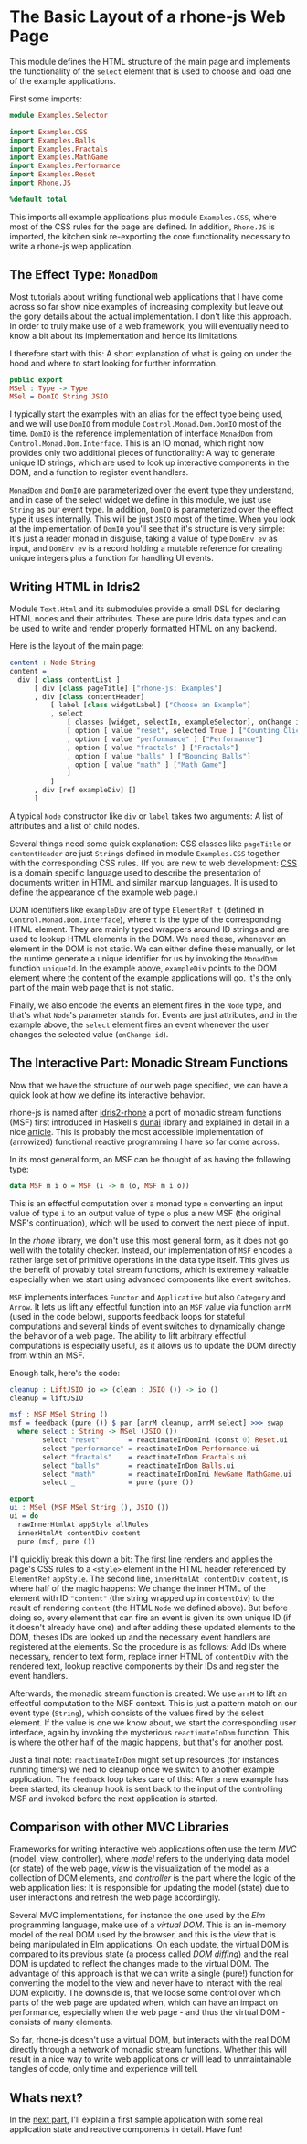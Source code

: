 # The Basic Layout of a rhone-js Web Page

This module defines the HTML structure of the main page and
implements the functionality of the `select` element that is
used to choose and load one of the example applications.

First some imports:

```idris
module Examples.Selector

import Examples.CSS
import Examples.Balls
import Examples.Fractals
import Examples.MathGame
import Examples.Performance
import Examples.Reset
import Rhone.JS

%default total
```

This imports all example applications plus module `Examples.CSS`, where
most of the CSS rules for the page are defined. In addition, `Rhone.JS`
is imported, the kitchen sink re-exporting the core functionality necessary
to write a rhone-js wep application.

## The Effect Type: `MonadDom`

Most tutorials about writing functional web applications that I have come
across so far show nice examples of increasing complexity but leave out the
gory details about the actual implementation. I don't like this approach. In
order to truly make use of a web framework, you will eventually need to
know a bit about its implementation and hence its limitations.

I therefore start with this: A short explanation of what is going on under the
hood and where to start looking for further information.

```idris
public export
MSel : Type -> Type
MSel = DomIO String JSIO
```

I typically start the examples with an alias for the effect type being
used, and we will use `DomIO` from module `Control.Monad.Dom.DomIO`
most of the time. `DomIO` is the reference
implementation of interface `MonadDom` from `Control.Monad.Dom.Interface`.
This is an IO monad, which right now provides only two additional
pieces of functionality:
A way to generate unique ID strings, which are used to look up
interactive components in the DOM, and a function to register event
handlers.

`MonadDom` and `DomIO` are parameterized over the event type they
understand, and in case of the select widget we define in
this module, we just use `String`
as our event type. In addition, `DomIO` is parameterized over the effect
type it uses internally. This will be just `JSIO` most of the
time. When you look at the implementation of `DomIO` you'll see
that it's structure is very simple: It's just a reader monad in disguise,
taking a value of type `DomEnv ev` as input, and `DomEnv ev` is a record
holding a mutable reference for creating unique integers plus
a function for handling UI events.

## Writing HTML in Idris2

Module `Text.Html` and its submodules provide a small DSL for
declaring HTML nodes and their attributes. These are pure
Idris data types and can be used to write and render
properly formatted HTML on any backend.

Here is the layout of the main page:

```idris
content : Node String
content =
  div [ class contentList ]
      [ div [class pageTitle] ["rhone-js: Examples"]
      , div [class contentHeader]
          [ label [class widgetLabel] ["Choose an Example"]
          , select
              [ classes [widget, selectIn, exampleSelector], onChange id]
              [ option [ value "reset", selected True ] ["Counting Clicks"]
              , option [ value "performance" ] ["Performance"]
              , option [ value "fractals" ] ["Fractals"]
              , option [ value "balls" ] ["Bouncing Balls"]
              , option [ value "math" ] ["Math Game"]
              ]
          ]
      , div [ref exampleDiv] []
      ]
```

A typical `Node` constructor like `div` or `label` takes
two arguments: A list of attributes and a list of child
nodes.

Several things need some quick explanation: CSS classes like
`pageTitle` or `contentHeader` are just `String`s defined in
module `Examples.CSS` together with the corresponding CSS rules.
(If you are new to web development: [CSS](https://developer.mozilla.org/en-US/docs/Web/CSS)
is a domain specific
language used to describe the presentation of documents written
in HTML and similar markup languages. It is used to define the
appearance of the example web page.)

DOM identifiers like `exampleDiv` are of type `ElementRef t` (defined
in `Control.Monad.Dom.Interface`), where `t` is the type of the
corresponding HTML element. They are mainly typed wrappers around ID
strings and are used to lookup HTML elements in the DOM.
We need these, whenever an element in the DOM is not static.
We can either define these manually, or let the runtime generate
a unique identifier for us by invoking the `MonadDom` function
`uniqueId`. In the example above, `exampleDiv` points to the DOM element
where the content of the example applications will go. It's the
only part of the main web page that is not static.

Finally, we also encode the events an element fires in the `Node`
type, and that's what `Node`'s parameter stands for. Events are
just attributes, and in the example above, the `select` element
fires an event whenever the user changes the selected value
(`onChange id`).

## The Interactive Part: Monadic Stream Functions

Now that we have the structure of our web page specified, we
can have a quick look at how we define its interactive behavior.

rhone-js is named after [idris2-rhone](https://github.com/stefan-hoeck/idris2-rhone)
a port of monadic stream functions (MSF) first introduced
in Haskell's [dunai](https://hackage.haskell.org/package/dunai)
library and explained in detail in a nice
[article](https://www.cs.nott.ac.uk/~psxip1/#FRPRefactored).
This is probably the most accessible implementation of (arrowized)
functional reactive programming I have so far come across.

In its most general form, an MSF can be thought of
as having the following type:

```haskell
data MSF m i o = MSF (i -> m (o, MSF m i o))
```

This is an effectful computation over a monad type `m` converting
an input value of type `i` to an output value of type `o` plus
a new MSF (the original MSF's continuation), which will be used
to convert the next piece of input.

In the *rhone* library, we don't use this most general form,
as it does not go well with the totality checker. Instead,
our implementation of `MSF` encodes a rather large set
of primitive operations in the data type itself. This gives
us the benefit of provably total stream functions, which is
extremely valuable especially when we start using advanced
components like event switches.

`MSF` implements interfaces `Functor` and `Applicative` but also
`Category` and `Arrow`. It lets us lift any effectful function
into an `MSF` value via function `arrM` (used in the code below),
supports feedback loops for stateful computations and several
kinds of event switches to dynamically change the behavior
of a web page. The ability to lift arbitrary effectful computations
is especially useful, as it allows us to update the DOM
directly from within an MSF.

Enough talk, here's the code:

```idris
cleanup : LiftJSIO io => (clean : JSIO ()) -> io ()
cleanup = liftJSIO

msf : MSF MSel String ()
msf = feedback (pure ()) $ par [arrM cleanup, arrM select] >>> swap
  where select : String -> MSel (JSIO ())
        select "reset"       = reactimateInDomIni (const 0) Reset.ui
        select "performance" = reactimateInDom Performance.ui
        select "fractals"    = reactimateInDom Fractals.ui
        select "balls"       = reactimateInDom Balls.ui
        select "math"        = reactimateInDomIni NewGame MathGame.ui
        select _             = pure (pure ())

export
ui : MSel (MSF MSel String (), JSIO ())
ui = do
  rawInnerHtmlAt appStyle allRules
  innerHtmlAt contentDiv content
  pure (msf, pure ())
```

I'll quickliy break this down a bit: The first line
renders and applies the page's CSS rules to a `<style>`
element in the HTML header referenced by `ElementRef`
`appStyle`. The second line,
`innerHtmlAt contentDiv content`, is where half of the magic
happens: We change the inner HTML of the element with ID
`"content"` (the string wrapped up in `contentDiv`) to the
result of rendering `content` (the HTML `Node` we defined above).
But before doing so, every element that can fire an event is
given its own unique ID (if it doesn't already have one) and
after adding these updated elements to the DOM, theses IDs are
looked up and the necessary event handlers are registered
at the elements. So the procedure is as follows: Add IDs where
necessary, render to text form, replace inner HTML of `contentDiv`
with the rendered text, lookup reactive components by their
IDs and register the event handlers.

Afterwards, the monadic stream function is created: We
use `arrM` to lift an effectful computation to the MSF context.
This is just a pattern match on our event type (`String`), which consists
of the values fired by the select element. If the value is one we
know about, we start the corresponding user interface, again
by invoking the mysterious `reactimateInDom` function. This
is where the other half of the magic happens, but that's for
another post.

Just a final note: `reactimateInDom` might set up resources (for instances
running timers) we ned to cleanup once we switch to another
example application. The `feedback` loop takes care of this:
After a new example has been started, its cleanup hook is
sent back to the input of the controlling MSF and invoked
before the next application is started.

## Comparison with other MVC Libraries

Frameworks for writing interactive web applications often
use the term *MVC* (model, view, controller), where
*model* refers to the underlying data model (or state)
of the web page, *view* is the visualization of the model
as a collection of DOM elements, and *controller* is the part where
the logic of the web application lies: It is responsible
for updating the model (state) due to user interactions
and refresh the web page accordingly.

Several MVC implementations,
for instance the one used by the *Elm* programming language,
make use of a *virtual DOM*. This is an in-memory model of
the real DOM used by the browser, and this is the *view*
that is being manipulated in Elm applications. On each
update, the virtual DOM is compared to its previous state
(a process called *DOM diffing*) and the real DOM is updated
to reflect the changes made to the virtual DOM. The advantage of this
approach is that we can write a single (pure!) function for converting
the model to the view and never have to interact with
the real DOM explicitly. The downside is, that we loose some
control over which parts of the web page are updated when,
which can have an impact on performance, especially when
the web page - and thus the virtual DOM - consists of
many elements.

So far, rhone-js doesn't use a virtual DOM, but interacts with
the real DOM directly through a network of monadic stream
functions. Whether this will result in a nice way to write web applications
or will lead to unmaintainable tangles of code, only time
and experience will tell.

## Whats next?

In the [next part](Reset.md), I'll explain a first sample application
with some real application state and reactive components in detail.
Have fun!

<!-- vi: filetype=idris2
-->
